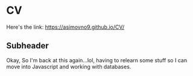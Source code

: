 # CV

Here's the link: https://asimovno9.github.io/CV/

## Subheader

Okay, So I'm back at this again...lol, having to relearn some stuff so I can move into Javascript and working with databases.

